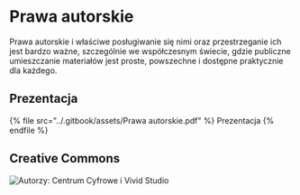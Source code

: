 # Prawa autorskie

Prawa autorskie i właściwe posługiwanie się nimi oraz przestrzeganie ich jest bardzo ważne, szczególnie we współczesnym świecie, gdzie publiczne umieszczanie materiałów jest proste, powszechne i dostępne praktycznie dla każdego.

## Prezentacja

{% file src="../.gitbook/assets/Prawa autorskie.pdf" %}
Prezentacja
{% endfile %}

## Creative Commons

![Autorzy: Centrum Cyfrowe i Vivid Studio](../.gitbook/assets/CC-infografika-final-min.jpg)
